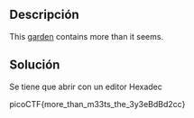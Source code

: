 ## Descripción
This [garden](https://jupiter.challenges.picoctf.org/static/d0e1ffb10fc0017c6a82c57900f3ffe3/garden.jpg) contains more than it seems.

## Solución

 Se tiene que abrir con un editor Hexadec

picoCTF{more_than_m33ts_the_3y3eBdBd2cc}